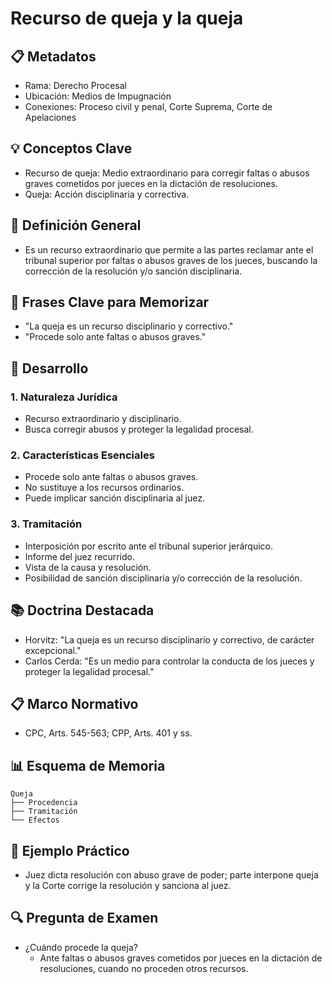 # Recurso de queja y la queja

## 📋 Metadatos
- Rama: Derecho Procesal
- Ubicación: Medios de Impugnación
- Conexiones: Proceso civil y penal, Corte Suprema, Corte de Apelaciones

## 💡 Conceptos Clave
- Recurso de queja: Medio extraordinario para corregir faltas o abusos graves cometidos por jueces en la dictación de resoluciones.
- Queja: Acción disciplinaria y correctiva.

## 📖 Definición General
- Es un recurso extraordinario que permite a las partes reclamar ante el tribunal superior por faltas o abusos graves de los jueces, buscando la corrección de la resolución y/o sanción disciplinaria.

## 🎯 Frases Clave para Memorizar
- "La queja es un recurso disciplinario y correctivo."
- "Procede solo ante faltas o abusos graves."

## 📑 Desarrollo
### 1. Naturaleza Jurídica
- Recurso extraordinario y disciplinario.
- Busca corregir abusos y proteger la legalidad procesal.

### 2. Características Esenciales
- Procede solo ante faltas o abusos graves.
- No sustituye a los recursos ordinarios.
- Puede implicar sanción disciplinaria al juez.

### 3. Tramitación
- Interposición por escrito ante el tribunal superior jerárquico.
- Informe del juez recurrido.
- Vista de la causa y resolución.
- Posibilidad de sanción disciplinaria y/o corrección de la resolución.

## 📚 Doctrina Destacada
- Horvitz: "La queja es un recurso disciplinario y correctivo, de carácter excepcional."
- Carlos Cerda: "Es un medio para controlar la conducta de los jueces y proteger la legalidad procesal."

## 📋 Marco Normativo
- CPC, Arts. 545-563; CPP, Arts. 401 y ss.

## 📊 Esquema de Memoria
```plaintext
Queja
├── Procedencia
├── Tramitación
└── Efectos
```

## 📝 Ejemplo Práctico
- Juez dicta resolución con abuso grave de poder; parte interpone queja y la Corte corrige la resolución y sanciona al juez.

## 🔍 Pregunta de Examen
- ¿Cuándo procede la queja?
  - Ante faltas o abusos graves cometidos por jueces en la dictación de resoluciones, cuando no proceden otros recursos. 